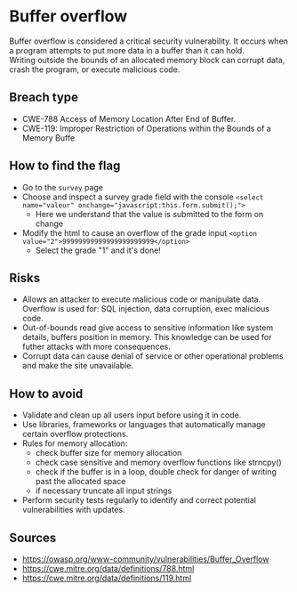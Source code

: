 # Buffer overflow

Buffer overflow is considered a critical security vulnerability. It occurs when a program attempts to put more data in a buffer than it can hold.  
Writing outside the bounds of an allocated memory block can corrupt data, crash the program, or execute malicious code.

## Breach type
* CWE-788 Access of Memory Location After End of Buffer.
* CWE-119: Improper Restriction of Operations within the Bounds of a Memory Buffe

## How to find the flag

* Go to the `survey` page
* Choose and inspect a survey grade field with the console `<select name="valeur" onchange="javascript:this.form.submit();">`
    * Here we understand that the value is submitted to the form on change
* Modify the html to cause an overflow of the grade input `<option value="2">99999999999999999999999</option>`
    * Select the grade "1" and it's done!

## Risks

* Allows an attacker to execute malicious code or manipulate data. Overflow is used for: SQL injection, data corruption, exec malicious code.
* Out-of-bounds read give access to sensitive information like system details, buffers position in memory.
This knowledge can be used for futher attacks with more consequences.
* Corrupt data can cause denial of service or other operational problems and make the site unavailable.

## How to avoid

* Validate and clean up all users input before using it in code.
* Use libraries, frameworks or languages that automatically manage certain overflow protections.
* Rules for memory allocation:
    * check buffer size for memory allocation
    * check case sensitive and memory overflow functions like strncpy()
    * check if the buffer is in a loop, double check for danger of writing past the allocated space
    * if necessary truncate all input strings
* Perform security tests regularly to identify and correct potential vulnerabilities with updates.

## Sources
* https://owasp.org/www-community/vulnerabilities/Buffer_Overflow
* https://cwe.mitre.org/data/definitions/788.html
* https://cwe.mitre.org/data/definitions/119.html
